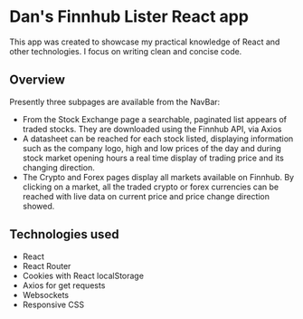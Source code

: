 # Dan's Finnhub Lister React app

This app was created to showcase my practical knowledge of React and other technologies. I focus on writing clean and concise code.

## Overview

Presently three subpages are available from the NavBar:
- From the Stock Exchange page a searchable, paginated list appears of traded stocks. They are downloaded using the Finnhub API, via Axios
 - A datasheet can be reached for each stock listed, displaying information such as the company logo, high and low prices of the day and during stock market opening hours a real time display of trading price and its changing direction.
- The Crypto and Forex pages display all markets available on Finnhub. By clicking on a market, all the traded crypto or forex currencies can be reached with live data on current price and price change direction showed.

## Technologies used

- React
- React Router
- Cookies with React localStorage
- Axios for get requests
- Websockets
- Responsive CSS